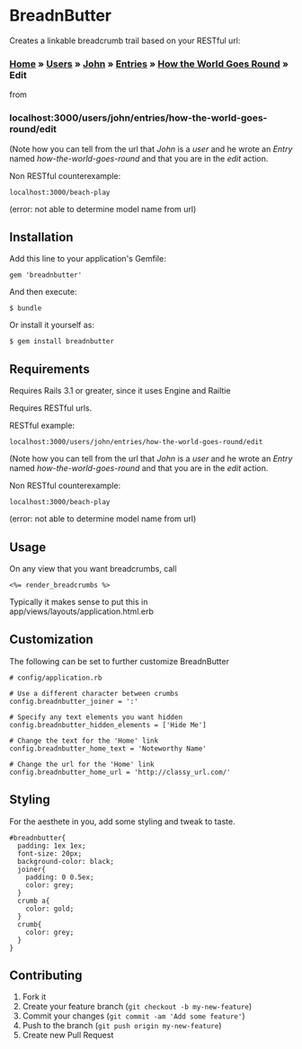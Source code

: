 # BreadnButter

Creates a linkable breadcrumb trail based on your RESTful url:

### [Home](http://localhost:3000/) » [Users](http://localhost:3000/users/) » [John](http://localhost:3000/users/john/) » [Entries](http://localhost:3000/users/john/entries/) » [How the World Goes Round](http://localhost:3000/users/john/entries/how-the-world-goes-round) » Edit

from

### localhost:3000/users/john/entries/how-the-world-goes-round/edit


(Note how you can tell from the url that *John* is a *user* and he wrote an *Entry* named *how-the-world-goes-round* and that you are in the *edit* action.

Non RESTful counterexample: 

    localhost:3000/beach-play

(error: not able to determine model name from url)


## Installation

Add this line to your application's Gemfile:

    gem 'breadnbutter'

And then execute:

    $ bundle

Or install it yourself as:

    $ gem install breadnbutter

## Requirements

Requires Rails 3.1 or greater, since it uses Engine and Railtie

Requires RESTful urls. 

RESTful example: 

    localhost:3000/users/john/entries/how-the-world-goes-round/edit

(Note how you can tell from the url that *John* is a *user* and he wrote an *Entry* named *how-the-world-goes-round* and that you are in the *edit* action.

Non RESTful counterexample: 

    localhost:3000/beach-play

(error: not able to determine model name from url)



## Usage

On any view that you want breadcrumbs, call
 
    <%= render_breadcrumbs %>

Typically it makes sense to put this in app/views/layouts/application.html.erb

## Customization

The following can be set to further customize BreadnButter
    
    # config/application.rb

    # Use a different character between crumbs
    config.breadnbutter_joiner = ':'

    # Specify any text elements you want hidden
    config.breadnbutter_hidden_elements = ['Hide Me']

    # Change the text for the 'Home' link
    config.breadnbutter_home_text = 'Noteworthy Name'

    # Change the url for the 'Home' link
    config.breadnbutter_home_url = 'http://classy_url.com/'

## Styling

For the aesthete in you, add some styling and tweak to taste.
    
    #breadnbutter{
      padding: 1ex 1ex;
      font-size: 20px;
      background-color: black;
      joiner{
        padding: 0 0.5ex;
        color: grey;
      }
      crumb a{
        color: gold;
      }
      crumb{
        color: grey;
      }
    }

## Contributing

1. Fork it
2. Create your feature branch (`git checkout -b my-new-feature`)
3. Commit your changes (`git commit -am 'Add some feature'`)
4. Push to the branch (`git push origin my-new-feature`)
5. Create new Pull Request

